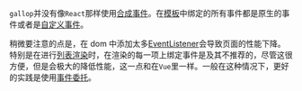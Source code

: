 `gallop`并没有像`React`那样使用[合成事件](https://react.docschina.org/docs/events.html)。在[模板](/#Template)中绑定的所有事件都是原生的事件或者是[自定义事件](https://developer.mozilla.org/en-US/docs/Web/API/CustomEvent)。

稍微要注意的点是，在 dom 中添加太多[EventListener](https://developer.mozilla.org/en-US/docs/Web/API/EventListener)会导致页面的性能下降。特别是在进行[列表渲染](/#repeat)时，在渲染的每一项上绑定事件是及其不推荐的，尽管这很方便，但是会极大的降低性能，这一点和在`Vue`里一样。一般在这种情况下，更好的实践是使用[事件委托](https://javascript.info/event-delegation)。
